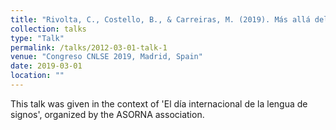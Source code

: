```yaml
---
title: "Rivolta, C., Costello, B., & Carreiras, M. (2019). Más allá del espacio: explorando la dimensión del tiempo en LSE"
collection: talks
type: "Talk"
permalink: /talks/2012-03-01-talk-1
venue: "Congreso CNLSE 2019, Madrid, Spain"
date: 2019-03-01
location: ""
---
```


This talk was given in the context of 'El día internacional de la lengua de signos', organized by the ASORNA association.
